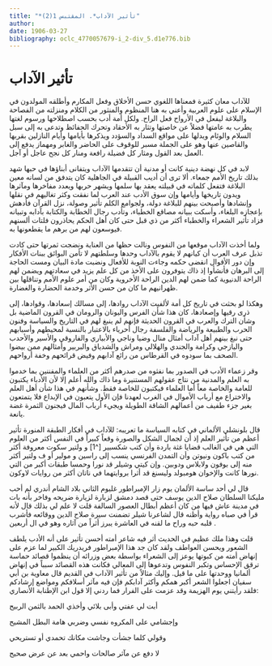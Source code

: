 ```yaml
---
title: "*تأثير الآداب*. المقتبس 1(2)"
author: 
date: 1906-03-27
bibliography: oclc_4770057679-i_2-div_5.d1e776.bib
---
```




#  تأثير الآداب 


 للآداب معان كثيرة فمعناها اللغوي حسن الأخلاق وفعل المكارم وأطلقه المولدون في الإسلام على علوم العربية وأعني به هنا المنظوم والمنثور من الكلام ومنزلته من الفصاحة والبلاغة ليفعل في الأرواح فعل الراح. ولكل أمة أدب بحسب اصطلاحها ورسوم لغتها يطرب به عامتها فضلاً عن خاصتها وتثار به الأحقاد وتحرك الحفائظ وتدعى به إلى سبل السلام والوئام ويدلها على مواقع السداد والسؤدد ويذكرها بأيامها وأيام النازلين بقربها والقاصين عنها وهو على الجملة مسبر للوقوف على الحاضر والغابر ومهماز يدفع إلى العمل بعد القول ومثار كل فضيلة رافعة ومنار كل نجح عاجل أو آجل. 

 لابد في كل نهضة دينية كانت أو مدنية أن تتقدمها الآداب ويتفانى أبناؤها في حبها شهد بذلك تاريخ الأمم جمعاء. ألا ترى أن أديب القبيلة في الجاهلية كان يتدفق من لسانه معين البلاغة فتفعل كلماته في قبيلته يعقد بها سلمها ويشهر حربها ويعدد مفاخرها ومآثرها ويدون تاريخها وأيامها وإن سوق الأدب عند العرب لما نفقت وكثر تغاليهم في نقلها وإنشادها وأصبحت بينهم للبلاغة دولة، ولجوامع الكلم تأثير وصولة، نزل القرآن فأدهش بإعجازه البلغاء، وأسكت ببيانه مصاقع الخطباء، وتأدب رجال الخطابة والكتابة بآدابه وتبيانه فزاد تأثير الشعراء والخطباء أكثر من ذي قبل حتى كان أهل الحكم يحاذرون فلتات ألسنهم فيوسعون لهم من برهم ما يقطعونها به. 

 ولما أخذت الآداب موقعها من النفوس ونالت حظها من العناية ونضجت ثمرتها حتى كادت تذبل عرف العرب أن كيانهم لا يقوم بالآداب   وحدها وسلطتهم لا تأمن البوائق ببنات الأفكار وإن دور الأقوال انقضى حكمه وجاءت النوبة للأفعال ونضبت مادة البيان ومست الحاجة إلى البرهان فأنشأوا إذ ذاك يتوفرون على الأخذ من كل علم يزيد في سعادتهم ويضمن لهم الراحة الدنيوية كما ضمن لهم الدين الراحة الأخروية وكان من أمر علوم الأمم وتناقلها بين ظهرانيهم ما كان من حسن الأثر وخدمة الحضارة والغضارة. 

 وهكذا لو بحثت في تاريخ كل أمة لألفيت الآداب روادها، إلى مسالك إسعادها، وقوادها، إلى ذرى رقيها وإصعادها، كان هذا شأن الفرس واليونان والرومان في القرون الماضية بل وشأن الترك والعرب في القرون الحديثة فإنهم لم ينبغ لهم في التاريخ والسياسة وفنون الحرب والطبيعة والرياضة والفلسفة رجال أحرياء بالاعتبار بالنسبة لمحيطهم وأسبابهم   حتى نبغ بينهم أهل آداب أمثال منال وضيا وناجي والأبياري والفاروقي والأسير والأحدب واليازجي وكرامة والجندي والهلالي ومراش والشدياق والبربير وأمثالهم ممن بيضوا الصحف بما سودوه في القرطاس من رائع آدابهم وفيض قرائحهم وخفة أرواحهم. 

 وقر زعماء الأدب في الصدور بما نفثوه من صدرهم أكثر من العلماء والمفننين بما خدموا به العلم والمدنية من نتاج عقولهم المستنيرة وما ذاك والله أعلم إلا لأن الأدباء يكتبون للعامة والخاصة معاً أما العلماء فيكتبون للخاصة فقط. وشأنهم في هذا شأن أهل العلم والاختراع مع أرباب الأموال في الغرب لعهدنا فإن الأول يتعبون في الإبداع فلا يتمتعون بغير جزء طفيف من أعمالهم الشاقة الطويلة ويجيء أرباب المال فيجنون الثمرة غضة يانعة. 
 
 قال  بلونشلي  الألماني في كتابه السياسة ما تعريبه: للآداب في أفكار الطبقة المنورة تأثير أعظم من تأثير العلم إذ أن لجمال الشكل والصورة وقعاً كبيراً في النفس أكثر من العلوم التي هي في الغالب قضايا غثة باردة وأن كتب  شكسبير [^1] و  ولتير  سكوت معروفة أكثر من كتب باكون ونيوتن وأن التمدن الفرنسي ينسب إلى راسين و  مولير  أو ف  ولتير  أكثر منه إلى بوفون ولابلاس ودوبين. وإن كيتي وشيلر قد نورا وحمسا طبقات أكبر من التي نورها كانت والإخوان هومبولد وليسنغ قد أثرا بروايتهما في ناتان أكثر من روايات لاوكون. 

 قال لي  أحد  ساسة الألمان يوم زار  الإمبراطور غليوم الثاني  بلاد الشام  أندري لم أحب مليكنا  السلطان صلاح الدين يوسف  حتى قصد دمشق   لزبارة  لزيارة  ضريحه وفاخر بأنه بات في مدينة عاش فيها من كان أعظم أبطال العصور السالفة قلت لا علم لي بذلك قال لأنه قرأ في صباه رواية وأظنه قال لشاعرنا شيلر تضمنت سيرة صلاح الدين ووقائعه فأشرب قلبه حبه وراح ما لقنه في العاشرة يبرز أثراً من آثاره وهو في ال  أربعين  . 

 قلت وهذا ملك عظيم في الحديث أثر فيه شاعر أمته أحسن تأثير على أنه الأدب يلطف الشعور ويحسن العواطف ولقد كان جد هذا الإمبراطور فريدريك الكبير لما عزم على إنهاض أمته من كبوتها يوعز إلى الشعراء بواسطة بعض وزرائه أن ينظموا قصائد حماسة ترقق الإحساس وتكبر النفوس وتدعوها إلى المعالي فكانت هذه القصائد سبباً في إنهاض ألمانيا ووحدتها على ما قيل.   وإليك مثالاً من تأثير الآداب في القديم قال معاوية بن أبي سفيان اجعلوا الشعر أكبر همكم وأكثر آدابكم فإن فيه مآثر أسلافكم ومواضع إرشادكم فلقد رأيتني يوم الهزيمة وقد عزمت على الفرار فما ردني إلا قول ابن الإطنابة الأنصاري: 

 أبت لي عفتي وأبى بلائي   وأخذي الحمد بالثمن الربيح  

 وإجشامي على المكروه نفسي   وضربي هامة البطل المشيح  

 وقولي كلما جشأت وجاشت   مكانك تحمدي أو تستريحي  

 لا دفع عن مآثر صالحات   واحمي بعد عن عرض صحيح  
